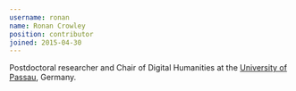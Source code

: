 ```yaml
---
username: ronan
name: Ronan Crowley
position: contributor
joined: 2015-04-30
---
```

Postdoctoral researcher and Chair of Digital Humanities at the [University of Passau](http://www.uni-passau.de/en/), Germany.
